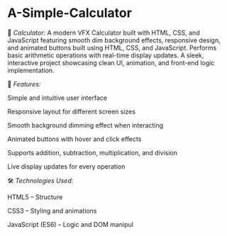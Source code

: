 # A-Simple-Calculator

🧮 *Calculator:*
A modern VFX Calculator built with HTML, CSS, and JavaScript featuring smooth dim background effects, responsive design, and animated buttons built using HTML, CSS, and JavaScript. Performs basic arithmetic operations with real-time display updates. A sleek, interactive project showcasing clean UI, animation, and front-end logic implementation.

🚀 *Features:*

  Simple and intuitive user interface

  Responsive layout for different screen sizes

  Smooth background dimming effect when interacting

  Animated buttons with hover and click effects

  Supports addition, subtraction, multiplication, and division

  Live display updates for every operation

🛠️ *Technologies Used:*

  HTML5 – Structure

  CSS3 – Styling and animations

  JavaScript (ES6) – Logic and DOM manipul
